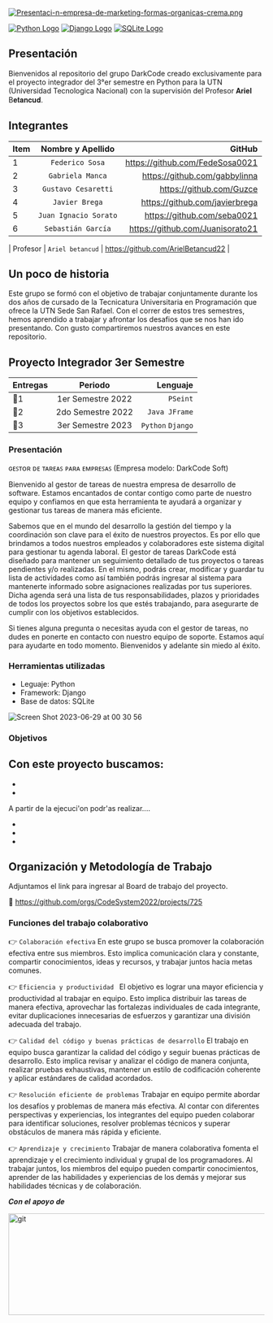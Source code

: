 [![Presentaci-n-empresa-de-marketing-formas-organicas-crema.png](https://i.postimg.cc/cCK2dY67/Presentaci-n-empresa-de-marketing-formas-organicas-crema.png)](https://postimg.cc/bSh3TZxd)

[![Python Logo](https://www.vectorlogo.zone/logos/python/python-official.svg)](https://www.python.org/)
[![Django Logo](https://www.vectorlogo.zone/logos/djangoproject/djangoproject-ar21.svg)](https://www.djangoproject.com/)
[![SQLite Logo](https://www.vectorlogo.zone/logos/sqlite/sqlite-ar21.svg)](https://www.sqlite.org/index.html)


## Presentación

Bienvenidos al repositorio del grupo DarkCode creado exclusivamente para el proyecto integrador del 3°er semestre en Python para la UTN (Universidad Tecnologica Nacional) con la supervisión del Profesor 𝐀𝐫𝐢𝐞𝐥 B𝐞𝐭𝐚𝐧𝐜𝐮𝐝.

## Integrantes

| Item      | Nombre y Apellido     | GitHub  |
| --------- |:---------------------:| -------:|
| 1         | `Federico Sosa`       |    https://github.com/FedeSosa0021     |
| 2         | `Gabriela Manca`      |    https://github.com/gabbylinna    |
| 3         | `Gustavo Cesaretti`   |    https://github.com/Guzce    |
| 4         | `Javier Brega`        |    https://github.com/javierbrega    |
| 5         | `Juan Ignacio Sorato` |    https://github.com/seba0021    |
| 6         | `Sebastián García`    |    https://github.com/Juanisorato21   |


| Profesor        | `Ariel betancud`    |    https://github.com/ArielBetancud22   |

## Un poco de historia

Este grupo se formó con el objetivo de trabajar conjuntamente durante los dos años de cursado de la Tecnicatura Universitaria en Programación que ofrece la UTN Sede San Rafael. Con el correr de estos tres semestres, hemos aprendido a trabajar y afrontar los desafios que se nos han ido presentando. Con gusto compartiremos nuestros avances en este repositorio. 

   

## Proyecto Integrador 3er Semestre

| Entregas  | Periodo           | Lenguaje      |
| --------- |:-----------------:| -------------:|
| 📍1       | 1er Semestre 2022 | `PSeint`      |
| 📍2       | 2do Semestre 2022 | `Java JFrame` |
| 📍3       | 3er Semestre 2023 | `Python` `Django`  

### Presentación 
ɢᴇꜱᴛᴏʀ ᴅᴇ ᴛᴀʀᴇᴀꜱ ᴘᴀʀᴀ ᴇᴍᴘʀᴇꜱᴀꜱ (Empresa modelo: DarkCode Soft)

Bienvenido al gestor de tareas de nuestra empresa de desarrollo de software. Estamos encantados de contar contigo como parte de nuestro equipo y confiamos en que esta herramienta te ayudará a organizar y gestionar tus tareas de manera más eficiente.

Sabemos que en el mundo del desarrollo la gestión del tiempo y la coordinación son clave para el éxito de nuestros proyectos. Es por ello que brindamos a todos nuestros empleados y colaboradores este sistema digital para gestionar tu agenda laboral. El gestor de tareas DarkCode está diseñado para mantener un seguimiento detallado de tus proyectos o tareas pendientes y/o realizadas. En el mismo, podrás crear, modificar y guardar tu lista de actividades como así también podrás ingresar al sistema para mantenerte informado sobre asignaciones realizadas por tus superiores. Dicha agenda será una lista de tus responsabilidades, plazos y prioridades de todos los proyectos sobre los que estés trabajando, para asegurarte de cumplir con los objetivos establecidos.

Si tienes alguna pregunta o necesitas ayuda con el gestor de tareas, no dudes en ponerte en contacto con nuestro equipo de soporte. Estamos aquí para ayudarte en todo momento. Bienvenidos y adelante sin miedo al éxito.

### Herramientas utilizadas 
- Leguaje: Python
- Framework: Django
- Base de datos: SQLite

![Screen Shot 2023-06-29 at 00 30 56](https://github.com/CodeSystem2022/DarkCode-tercer-semestre/assets/103860123/97f9cd77-0d24-42ca-ab44-e4d3063c8ec2)

### Objetivos 

Con este proyecto buscamos:
- 
-
-
A partir de la ejecuci'on podr'as realizar....

-
-
-


## Organización y Metodología de Trabajo

Adjuntamos el link para ingresar al Board de trabajo del proyecto.

📍  https://github.com/orgs/CodeSystem2022/projects/725

### Funciones del trabajo colaborativo  

 👉 `Colaboración efectiva` En este grupo se busca promover la colaboración efectiva entre sus miembros. Esto implica comunicación clara y constante, compartir conocimientos, ideas y recursos, y trabajar juntos hacia metas comunes.
 
 👉 `Eficiencia y productividad ` El objetivo es lograr una mayor eficiencia y productividad al trabajar en equipo. Esto implica distribuir las tareas de manera efectiva, aprovechar las fortalezas individuales de cada integrante, evitar duplicaciones innecesarias de esfuerzos y garantizar una división adecuada del trabajo.
 
👉 `Calidad del código y buenas prácticas de desarrollo` El trabajo en equipo busca garantizar la calidad del código y seguir buenas prácticas de desarrollo. Esto implica revisar y analizar el código de manera conjunta, realizar pruebas exhaustivas, mantener un estilo de codificación coherente y aplicar estándares de calidad acordados.

 👉 `Resolución eficiente de problemas` Trabajar en equipo permite abordar los desafíos y problemas de manera más efectiva. Al contar con diferentes perspectivas y experiencias, los integrantes del equipo pueden colaborar para identificar soluciones, resolver problemas técnicos y superar obstáculos de manera más rápida y eficiente.
 
 👉 `Aprendizaje y crecimiento` Trabajar de manera colaborativa fomenta el aprendizaje y el crecimiento individual y grupal de los programadores. Al trabajar juntos, los miembros del equipo pueden compartir conocimientos, aprender de las habilidades y experiencias de los demás y mejorar sus habilidades técnicas y de colaboración.


𝑪𝒐𝒏 𝒆𝒍 𝒂𝒑𝒐𝒚𝒐 𝒅𝒆 <p align="left"> <a href="https://www.frsr.utn.edu.ar/" target="_blank" rel="noreferrer"> <img src="https://i.postimg.cc/hv66mk8H/utn.png" alt="git" width="800" height="200"/> </a> </p>

